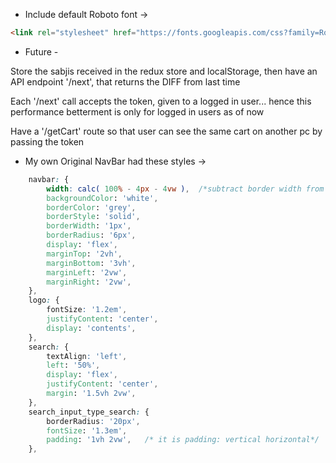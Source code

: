 * Include default Roboto font ->

```html
<link rel="stylesheet" href="https://fonts.googleapis.com/css?family=Roboto:300,400,500,700&display=swap" />
```

* Future -

Store the sabjis received in the redux store and localStorage, then have an API endpoint '/next', that returns the DIFF from last time

Each '/next' call accepts the token, given to a logged in user... hence this performance betterment is only for logged in users as of now

Have a '/getCart' route so that user can see the same cart on another pc by passing the token

* My own Original NavBar had these styles ->

```css
	navbar: {
		width: calc( 100% - 4px - 4vw ),  /*subtract border width from both sides + margins*/
		backgroundColor: 'white',
		borderColor: 'grey',
		borderStyle: 'solid',
		borderWidth: '1px',
		borderRadius: '6px',
		display: 'flex',
		marginTop: '2vh',
		marginBottom: '3vh',
		marginLeft: '2vw',
		marginRight: '2vw',
	},
	logo: {
		fontSize: '1.2em',
		justifyContent: 'center',
		display: 'contents',
	},
	search: {
		textAlign: 'left',
		left: '50%',
		display: 'flex',
		justifyContent: 'center',
		margin: '1.5vh 2vw',
	},
	search_input_type_search: {
		borderRadius: '20px',
		fontSize: '1.3em',
		padding: '1vh 2vw',   /* it is padding: vertical horizontal*/
	},
```